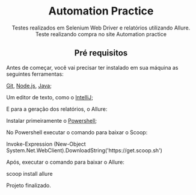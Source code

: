 <h1 align="center">Automation Practice</h1>
<p align="center">Testes realizados em Selenium Web Driver e relatórios utilizando Allure. Teste realizando compra no site Automation practice</p>


<h2 align="center">Pré requisitos</h2>

<p> Antes de começar, você vai precisar ter instalado em sua máquina as seguintes ferramentas:</p>
<p><a href="https://git-scm.com">Git</a>, <a href="https://nodejs.org/en/">Node.js</a>, <a href="https://www.java.com/pt-BR/download/ie_manual.jsp?locale=pt_BR">Java</a>;</p>
<p>Um editor de texto, como o <a href="https://www.jetbrains.com/pt-br/idea/download/#section=windows">IntelliJ</a>;</p>
<p></p>
<p>E para a geração dos relatórios, o Allure:
<p>Instalar primeiramente o <a href="https://github.com/PowerShell/PowerShell/releases/tag/v7.1.3">Powershell</a>;</p>
<p>No Powershell executar o comando para baixar o Scoop:</p>
 <p> Invoke-Expression (New-Object System.Net.WebClient).DownloadString('https://get.scoop.sh')</p>
<p>Após, executar o comando para baixar o Allure:</p>
  <p>scoop install allure</p>
  
 <p></p>
  
  
<p></p>
<p>Projeto finalizado.</p>
